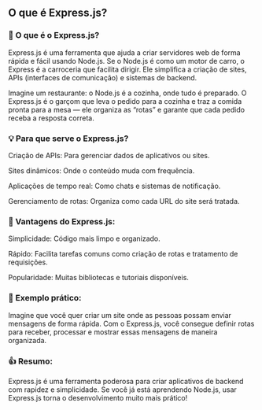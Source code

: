 ## O que é Express.js?

### 🤔 O que é o Express.js?

Express.js é uma ferramenta que ajuda a criar servidores web de forma rápida e fácil usando Node.js. Se o Node.js é como um motor de carro, o Express é a carroceria que facilita dirigir. Ele simplifica a criação de sites, APIs (interfaces de comunicação) e sistemas de backend.

Imagine um restaurante: o Node.js é a cozinha, onde tudo é preparado. O Express.js é o garçom que leva o pedido para a cozinha e traz a comida pronta para a mesa — ele organiza as “rotas” e garante que cada pedido receba a resposta correta.

### 💡 Para que serve o Express.js?

Criação de APIs: Para gerenciar dados de aplicativos ou sites.

Sites dinâmicos: Onde o conteúdo muda com frequência.

Aplicações de tempo real: Como chats e sistemas de notificação.

Gerenciamento de rotas: Organiza como cada URL do site será tratada.

### 🔧 Vantagens do Express.js:

Simplicidade: Código mais limpo e organizado.

Rápido: Facilita tarefas comuns como criação de rotas e tratamento de requisições.

Popularidade: Muitas bibliotecas e tutoriais disponíveis.

### 🔎 Exemplo prático:

Imagine que você quer criar um site onde as pessoas possam enviar mensagens de forma rápida. Com o Express.js, você consegue definir rotas para receber, processar e mostrar essas mensagens de maneira organizada.

### 👍 Resumo:

Express.js é uma ferramenta poderosa para criar aplicativos de backend com rapidez e simplicidade. Se você já está aprendendo Node.js, usar Express.js torna o desenvolvimento muito mais prático!
